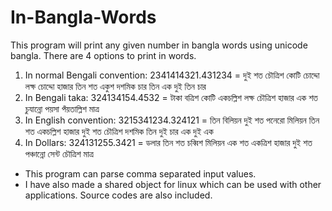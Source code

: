 # In-Bangla-Words
This program will print any given number in bangla words using unicode bangla.
There are 4 options to print in words.
1. In normal Bengali convention: 2341414321.431234 = দুই শত চৌত্রিশ কোটি চোদ্দো লক্ষ চোদ্দো হাজার তিন শত একুশ দশমিক চার তিন এক দুই তিন চার
2. In Bengali taka: 324134154.4532 = টাকা বত্রিশ কোটি একচল্লিশ লক্ষ চৌত্রিশ হাজার এক শত চুযান্নো পয়সা পঁয়তাল্লিশ মাত্র
3. In English convention:  3215341234.324121 = তিন বিলিয়ন দুই শত পনেরো মিলিয়ন তিন শত একচল্লিশ হাজার দুই শত চৌত্রিশ দশমিক তিন দুই চার এক দুই এক
4. In Dollars: 324131255.3421 = ডলার তিন শত চব্বিশ মিলিয়ন এক শত একত্রিশ হাজার দুই শত পঞ্চান্নো সেন্ট  চৌত্রিশ মাত্র

* This program can parse comma separated input values.
* I have also made a shared object for linux which can be used with other applications. Source codes are also included. 
